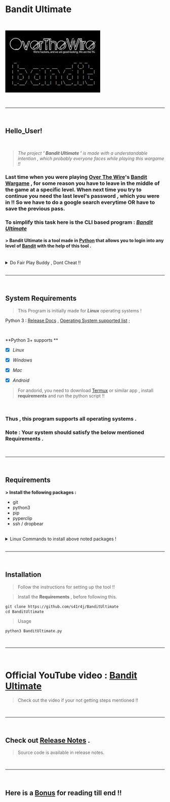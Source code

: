 # Bandit Ultimate

<br>

![Bandit Ultimate](img1.png)

<br>

---

<br>

## Hello_User!

<br>

> *The project  **' Bandit Ultimate '**  is made with a understandable intention , which probably everyone faces while playing this wargame !!*

### Last time when you were playing [Over The Wire](https://overthewire.org/)'s [Bandit Wargame](https://overthewire.org/wargames/bandit/) , for some reason you have to leave in the middle of the game at a specific level. When next time you try to continue you need the last level's password , which you were in !! So we have to do a google search everytime OR have to save the previous pass.

### To simplify this task here is the CLI based program : [*Bandit Ultimate*](https://github.com/s41r4j/BanditUltimate)

#### > Bandit Ultimate is a tool made in [Python](https://en.wikipedia.org/wiki/Python_(programming_language)) that allows you to login into any level of [Bandit](https://overthewire.org/wargames/bandit/) with the help of this tool .

<br>

<details>
<summary>Do Fair Play Buddy , Dont Cheat !! </summary>
<br>
Note : Bandit Ultimate is made with intention to login in the bandit level you left .
This makes the login process easy , saving time . Now invest this time in learning and solving the bandit levels - increasing your skills !!
</details>

<br>

---

<br>

## System Requirements
 
> This Program is initially made for __*Linux*__ operating systems !

Python 3 : [Release Docs](https://www.python.org/download/releases/3.0/) , [Operating System supported list](https://www.python.org/downloads/operating-systems/) ;

<br>

**Python 3+ supports **

- [x] *Linux*
- [x] *Windows*
- [x] *Mac*

- [x] *Android*
> For andorid, you need to download [Termux](https://play.google.com/store/apps/details?id=com.termux&hl=en_IN&gl=US) or similar app , install **requirements** and run the python script !!


<br>

### Thus , this program supports all operating systems . 
### Note : Your system should satisfy the below mentioned **Requirements** .

<br>

---

<br>

## Requirements

__> Install the following packages :__

* git
* python3
* pip 
* pyperclip
* ssh / dropbear

<br>

<details>
<summary>Linux Commands to install above noted packages ! </summary>
<br>
 Debian / Ubuntu 

 ```
sudo apt-get install git
sudo apt-get install python3
sudo apt-get install pip
sudo apt-get install dropbear
sudo apt-get install ssh
sudo pip install pyperclip
 ```
</details>

<br>

---

<br>

## Installation 

> Follow the instructions for setting up the tool !!

> Install the **Requirements** , before following this. 


```
git clone https://github.com/s41r4j/BanditUltimate
cd BanditUltimate
```
> Usage

```
python3 BanditUltimate.py
```


<br>

---

<br>

# Official YouTube video : [ Bandit Ultimate ]() 
> Check out the video if your not getting steps mentioned !!

<br>

---

<br>

## Check out [Release Notes](ReleaseNotes.md) .
> Source code is available in release notes.

<br>

---

<br>

## Here is a [Bonus](logindata.md) for reading till end !!
